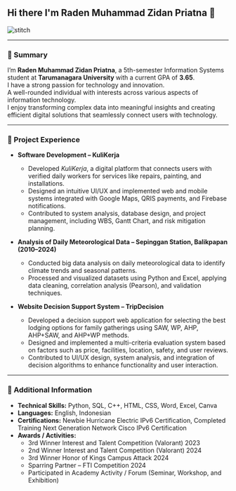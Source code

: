 ## Hi there I'm Raden Muhammad Zidan Priatna 👋
![stitch](https://media2.giphy.com/media/v1.Y2lkPTc5MGI3NjExenZ0aWljMmg3enkxNHV2aWtiNGVzbjQ0ejV5cWo4bmF2bXZmcnQ0bSZlcD12MV9pbnRlcm5hbF9naWZfYnlfaWQmY3Q9Zw/a1QLZUUtCcgyA/giphy.gif)

---

### 🔭 Summary
I’m **Raden Muhammad Zidan Priatna**, a 5th-semester Information Systems student at **Tarumanagara University** with a current GPA of **3.65**.  
I have a strong passion for technology and innovation.  
A well-rounded individual with interests across various aspects of information technology.  
I enjoy transforming complex data into meaningful insights and creating efficient digital solutions that seamlessly connect users with technology.

---

### 🌱 Project Experience

- **Software Development – KuliKerja**  
  - Developed *KuliKerja*, a digital platform that connects users with verified daily workers for services like repairs, painting, and installations.  
  - Designed an intuitive UI/UX and implemented web and mobile systems integrated with Google Maps, QRIS payments, and Firebase notifications.  
  - Contributed to system analysis, database design, and project management, including WBS, Gantt Chart, and risk mitigation planning.

- **Analysis of Daily Meteorological Data – Sepinggan Station, Balikpapan (2010–2024)**  
  - Conducted big data analysis on daily meteorological data to identify climate trends and seasonal patterns.  
  - Processed and visualized datasets using Python and Excel, applying data cleaning, correlation analysis (Pearson), and validation techniques.

- **Website Decision Support System – TripDecision**  
  - Developed a decision support web application for selecting the best lodging options for family gatherings using SAW, WP, AHP, AHP+SAW, and AHP+WP methods.  
  - Designed and implemented a multi-criteria evaluation system based on factors such as price, facilities, location, safety, and user reviews.  
  - Contributed to UI/UX design, system analysis, and integration of decision algorithms to enhance functionality and user interaction.

---

### 👯 Additional Information

- **Technical Skills:** Python, SQL, C++, HTML, CSS, Word, Excel, Canva  
- **Languages:** English, Indonesian  
- **Certifications:** Newbie Hurricane Electric IPv6 Certification, Completed Training Next Generation Network Cisco IPv6 Certification  
- **Awards / Activities:**  
  - 3rd Winner Interest and Talent Competition (Valorant) 2023  
  - 2nd Winner Interest and Talent Competition (Valorant) 2024  
  - 3rd Winner Honor of Kings Campus Attack 2024  
  - Sparring Partner – FTI Competition 2024  
  - Participated in Academy Activity / Forum (Seminar, Workshop, and Exhibition)
